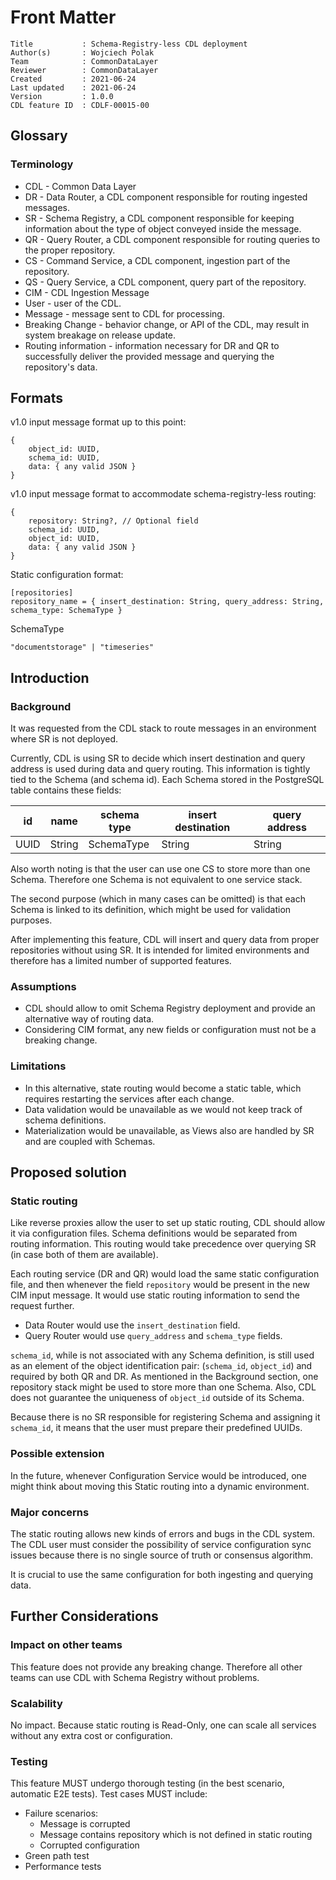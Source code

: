 # Front Matter

```
Title           : Schema-Registry-less CDL deployment
Author(s)       : Wojciech Polak
Team            : CommonDataLayer
Reviewer        : CommonDataLayer
Created         : 2021-06-24
Last updated    : 2021-06-24
Version         : 1.0.0
CDL feature ID  : CDLF-00015-00
```


## Glossary

### Terminology

* CDL - Common Data Layer
* DR - Data Router, a CDL component responsible for routing ingested messages.
* SR - Schema Registry, a CDL component responsible for keeping information about the type of object conveyed inside the message.
* QR - Query Router, a CDL component responsible for routing queries to the proper repository.
* CS - Command Service, a CDL component, ingestion part of the repository.
* QS - Query Service, a CDL component, query part of the repository.
* CIM - CDL Ingestion Message
* User - user of the CDL.
* Message - message sent to CDL for processing.
* Breaking Change - behavior change, or API of the CDL, may result in system breakage on release update.
* Routing information - information necessary for DR and QR to successfully deliver the provided message and querying the repository's data.

## Formats

v1.0 input message format up to this point:
```
{
    object_id: UUID,
    schema_id: UUID,
    data: { any valid JSON }
}
```

v1.0 input message format to accommodate schema-registry-less routing:
```
{
    repository: String?, // Optional field
    schema_id: UUID,
    object_id: UUID,
    data: { any valid JSON }
}
```

Static configuration format:
```
[repositories]
repository_name = { insert_destination: String, query_address: String, schema_type: SchemaType }
```

SchemaType
```
"documentstorage" | "timeseries"
```

## Introduction

### Background

It was requested from the CDL stack to route messages in an environment where SR is not deployed.

Currently, CDL is using SR to decide which insert destination and query address is used during data and query routing.
This information is tightly tied to the Schema (and schema id).
Each Schema stored in the PostgreSQL table contains these fields:

| id   | name   | schema type | insert destination | query address |
|------|--------|-------------|--------------------|---------------|
| UUID | String | SchemaType  | String             | String        |

Also worth noting is that the user can use one CS to store more than one Schema. Therefore one Schema is not equivalent to one service stack.

The second purpose (which in many cases can be omitted) is that each Schema is linked to its definition, which might be used for validation purposes.

After implementing this feature, CDL will insert and query data from proper repositories without using SR. It is intended for limited environments and therefore has a limited number of supported features.


### Assumptions

* CDL should allow to omit Schema Registry deployment and provide an alternative way of routing data.
* Considering CIM format, any new fields or configuration must not be a breaking change.

### Limitations
* In this alternative, state routing would become a static table, which requires restarting the services after each change.
* Data validation would be unavailable as we would not keep track of schema definitions.
* Materialization would be unavailable, as Views also are handled by SR and are coupled with Schemas.

## Proposed solution

### Static routing
Like reverse proxies allow the user to set up static routing, CDL should allow it via configuration files.
Schema definitions would be separated from routing information.
This routing would take precedence over querying SR (in case both of them are available).

Each routing service (DR and QR) would load the same static configuration file, and then whenever the field
`repository` would be present in the new CIM input message. It would use static routing information to send the request further.

* Data Router would use the `insert_destination` field.
* Query Router would use `query_address` and `schema_type` fields.

`schema_id`, while is not associated with any Schema definition, is still used as an element of the object identification pair:
(`schema_id`, `object_id`) and required by both QR and DR. As mentioned in the Background section, one repository stack might be used to store more than one Schema. Also, CDL does not guarantee the uniqueness of `object_id` outside of its Schema.

Because there is no SR responsible for registering Schema and assigning it `schema_id`, it means that the user must prepare their predefined UUIDs.

### Possible extension
In the future, whenever Configuration Service would be introduced, one might think about moving this Static routing into a dynamic environment.

### Major concerns

The static routing allows new kinds of errors and bugs in the CDL system. The CDL user must consider the possibility of service configuration sync issues because there is no single source of truth or consensus algorithm.

It is crucial to use the same configuration for both ingesting and querying data.

## Further Considerations

### Impact on other teams

This feature does not provide any breaking change. Therefore all other teams can use CDL with Schema Registry without problems.

### Scalability

No impact. Because static routing is Read-Only, one can scale all services without any extra cost or configuration.

### Testing

This feature MUST undergo thorough testing (in the best scenario, automatic E2E tests). Test cases MUST include:

* Failure scenarios:
    * Message is corrupted
    * Message contains repository which is not defined in static routing
    * Corrupted configuration
* Green path test
* Performance tests
